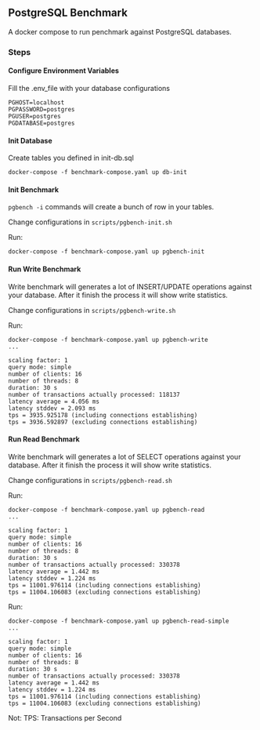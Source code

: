 ## PostgreSQL Benchmark
A docker compose to run penchmark against PostgreSQL databases.

### Steps

#### Configure Environment Variables
Fill the .env_file with your database configurations
```
PGHOST=localhost
PGPASSWORD=postgres
PGUSER=postgres
PGDATABASE=postgres 
```

#### Init Database

Create tables you defined in init-db.sql

```
docker-compose -f benchmark-compose.yaml up db-init
```

#### Init Benchmark
`pgbench -i` commands will create a bunch of row in your tables.

Change configurations in `scripts/pgbench-init.sh`

Run:
```
docker-compose -f benchmark-compose.yaml up pgbench-init
```

#### Run Write Benchmark

Write benchmark will generates a lot of INSERT/UPDATE operations against your database. After it finish the process it will show write statistics. 

Change configurations in `scripts/pgbench-write.sh`

Run:
```
docker-compose -f benchmark-compose.yaml up pgbench-write
...

scaling factor: 1
query mode: simple
number of clients: 16
number of threads: 8
duration: 30 s
number of transactions actually processed: 118137
latency average = 4.056 ms
latency stddev = 2.093 ms
tps = 3935.925178 (including connections establishing)
tps = 3936.592897 (excluding connections establishing)

```


#### Run Read Benchmark

Write benchmark will generates a lot of SELECT operations against your database. After it finish the process it will show write statistics.

Change configurations in `scripts/pgbench-read.sh`

Run:

```
docker-compose -f benchmark-compose.yaml up pgbench-read
...

scaling factor: 1
query mode: simple
number of clients: 16
number of threads: 8
duration: 30 s
number of transactions actually processed: 330378
latency average = 1.442 ms
latency stddev = 1.224 ms
tps = 11001.976114 (including connections establishing)
tps = 11004.106083 (excluding connections establishing)

```


Run:

```
docker-compose -f benchmark-compose.yaml up pgbench-read-simple
...

scaling factor: 1
query mode: simple
number of clients: 16
number of threads: 8
duration: 30 s
number of transactions actually processed: 330378
latency average = 1.442 ms
latency stddev = 1.224 ms
tps = 11001.976114 (including connections establishing)
tps = 11004.106083 (excluding connections establishing)

```

Not:
TPS: Transactions per Second 